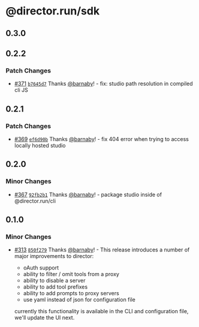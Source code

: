# @director.run/sdk

## 0.3.0

## 0.2.2

### Patch Changes

- [#371](https://github.com/director-run/director/pull/371) [`b7645d7`](https://github.com/director-run/director/commit/b7645d7588df323ef8230363d50e81297b9743d5) Thanks [@barnaby](https://github.com/barnaby)! - fix: studio path resolution in compiled cli JS

## 0.2.1

### Patch Changes

- [#369](https://github.com/director-run/director/pull/369) [`ef6d90b`](https://github.com/director-run/director/commit/ef6d90b603b89637cd2805a23e41b2420fe126d5) Thanks [@barnaby](https://github.com/barnaby)! - fix 404 error when trying to access locally hosted studio

## 0.2.0

### Minor Changes

- [#367](https://github.com/director-run/director/pull/367) [`92fb2b1`](https://github.com/director-run/director/commit/92fb2b142a68264a84ea720cda8b62a6981b34ff) Thanks [@barnaby](https://github.com/barnaby)! - package studio inside of @director.run/cli

## 0.1.0

### Minor Changes

- [#313](https://github.com/director-run/director/pull/313) [`850f279`](https://github.com/director-run/director/commit/850f279c44360762bc4c30d44d709e5ea43a937a) Thanks [@barnaby](https://github.com/barnaby)! - This release introduces a number of major improvements to director:

  - oAuth support
  - ability to filter / omit tools from a proxy
  - ability to disable a server
  - ability to add tool prefixes
  - ability to add prompts to proxy servers
  - use yaml instead of json for configuration file

  currently this functionality is available in the CLI and configuration file, we'll update the UI next.
